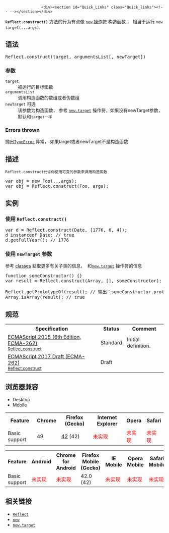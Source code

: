 
                
                  
                    <div><section id="Quick_Links" class="Quick_links"><!-- --></section></div>

<p><code><strong>Reflect</strong></code><strong><code>.construct()</code></strong> &#x65B9;&#x6CD5;&#x7684;&#x884C;&#x4E3A;&#x6709;&#x70B9;&#x50CF;&#xA0;<a href="https://developer.mozilla.org/en-US/docs/Web/JavaScript/Reference/Operators/new"><code>new</code> &#x64CD;&#x4F5C;&#x7B26;</a> &#x6784;&#x9020;&#x51FD;&#x6570;&#xA0;&#xFF0C; &#x76F8;&#x5F53;&#x4E8E;&#x8FD0;&#x884C;&#xA0;<code>new target(...args)</code>.</p>

<h2 id="&#x8BED;&#x6CD5;">&#x8BED;&#x6CD5;</h2>

<pre class="syntaxbox">Reflect.construct(target, argumentsList[, newTarget])
</pre>

<h3 id="&#x53C2;&#x6570;">&#x53C2;&#x6570;</h3>

<dl>
 <dt><code>target</code></dt>
 <dd>&#x88AB;&#x8FD0;&#x884C;&#x7684;&#x76EE;&#x6807;&#x51FD;&#x6570;</dd>
 <dt><code>argumentsList</code></dt>
 <dd>&#x8C03;&#x7528;&#x6784;&#x9020;&#x51FD;&#x6570;&#x7684;&#x6570;&#x7EC4;&#x6216;&#x8005;&#x4F2A;&#x6570;&#x7EC4;</dd>
 <dt><code>newTarget</code> <span class="inlineIndicator optional optionalInline">&#x53EF;&#x9009;</span></dt>
 <dd>&#x8BE5;&#x53C2;&#x6570;&#x4E3A;&#x6784;&#x9020;&#x51FD;&#x6570;&#xFF0C; &#x53C2;&#x8003; <code><a href="/en-US/docs/Web/JavaScript/Reference/Operators/new.target">new.target</a></code> &#x64CD;&#x4F5C;&#x7B26;&#xFF0C;&#x5982;&#x679C;&#x6CA1;&#x6709;newTarget&#x53C2;&#x6570;&#xFF0C; &#x9ED8;&#x8BA4;&#x548C;<code>target&#x4E00;&#x6837;</code></dd>
</dl>

<h3 id="Errors_thrown">Errors thrown</h3>

<p>&#x629B;&#x51FA;<a href="/zh-CN/docs/Web/JavaScript/Reference/Global_Objects/TypeError" title="TypeError&#xFF08;&#x7C7B;&#x578B;&#x9519;&#x8BEF;&#xFF09;&#xA0;&#x5BF9;&#x8C61;&#x7528;&#x6765;&#x8868;&#x793A;&#x503C;&#x7684;&#x7C7B;&#x578B;&#x975E;&#x9884;&#x671F;&#x7C7B;&#x578B;&#x65F6;&#x53D1;&#x751F;&#x7684;&#x9519;&#x8BEF;&#x3002;"><code>TypeError</code></a>,&#x5F02;&#x5E38;&#xFF0C; &#x5982;&#x679C;target&#x6216;&#x8005;newTarget&#x4E0D;&#x662F;&#x6784;&#x9020;&#x51FD;&#x6570;</p>

<h2 id="&#x63CF;&#x8FF0;">&#x63CF;&#x8FF0;</h2>

<p><code>Reflect.construct&#x5141;&#x8BB8;&#x4F60;&#x4F7F;&#x7528;&#x53EF;&#x53D8;&#x7684;&#x53C2;&#x6570;&#x6765;&#x8C03;&#x7528;&#x6784;&#x9020;&#x51FD;&#x6570;</code>&#xA0;</p>

<pre class="brush: js">var obj = new Foo(...args);
var obj = Reflect.construct(Foo, args); </pre>

<h2 id="&#x5B9E;&#x4F8B;">&#x5B9E;&#x4F8B;</h2>

<h3 id="&#x4F7F;&#x7528;_Reflect.construct()">&#x4F7F;&#x7528; <code>Reflect.construct()</code></h3>

<pre class="brush: js">var d = Reflect.construct(Date, [1776, 6, 4]);
d instanceof Date; // true
d.getFullYear(); // 1776
</pre>

<h3 id="&#x4F7F;&#x7528;_newTarget_&#x53C2;&#x6570;">&#x4F7F;&#x7528;&#xA0;<code>newTarget</code> &#x53C2;&#x6570;</h3>

<p>&#x53C2;&#x8003; <a href="/en-US/docs/Web/JavaScript/Reference/Classes">classes</a>&#xA0;&#x83B7;&#x53D6;&#x66F4;&#x591A;&#x6709;&#x5173;&#x5B50;&#x7C7B;&#x7684;&#x4FE1;&#x606F;&#xFF0C;&#xA0;&#xA0;&#x548C;<code><a href="/en-US/docs/Web/JavaScript/Reference/Operators/new.target">new.target</a></code> &#x64CD;&#x4F5C;&#x7B26;&#x7684;&#x4FE1;&#x606F;</p>

<pre class="brush: js">function someConstructor() {}
var result = Reflect.construct(Array, [], someConstructor);

Reflect.getPrototypeOf(result); // &#x8F93;&#x51FA;&#xFF1A;someConstructor.prototype
Array.isArray(result); // true
</pre>

<h2 id="&#x89C4;&#x8303;">&#x89C4;&#x8303;</h2>

<table class="standard-table">
 <tbody>
  <tr>
   <th scope="col">Specification</th>
   <th scope="col">Status</th>
   <th scope="col">Comment</th>
  </tr>
  <tr>
   <td><a href="http://www.ecma-international.org/ecma-262/6.0/#sec-reflect.construct" class="external" lang="en" hreflang="en">ECMAScript 2015 (6th Edition, ECMA-262)<br><small lang="zh-CN">Reflect.construct</small></a></td>
   <td><span class="spec-Standard">Standard</span></td>
   <td>Initial definition.</td>
  </tr>
  <tr>
   <td><a href="https://tc39.github.io/ecma262/#sec-reflect.construct" class="external" lang="en" hreflang="en">ECMAScript 2017 Draft (ECMA-262)<br><small lang="zh-CN">Reflect.construct</small></a></td>
   <td><span class="spec-Draft">Draft</span></td>
   <td>&#xA0;</td>
  </tr>
 </tbody>
</table>

<h2 id="&#x6D4F;&#x89C8;&#x5668;&#x517C;&#x5BB9;">&#x6D4F;&#x89C8;&#x5668;&#x517C;&#x5BB9;</h2>

<p></p><div class="htab"> 
    <a name="AutoCompatibilityTable" id="AutoCompatibilityTable"></a> 
    <ul> 
        <li class="selected"><a>Desktop</a></li> 
        <li><a>Mobile</a></li> 
    </ul> 
</div><p></p>

<div id="compat-desktop">
<table class="compat-table">
 <tbody>
  <tr>
   <th>Feature</th>
   <th>Chrome</th>
   <th>Firefox (Gecko)</th>
   <th>Internet Explorer</th>
   <th>Opera</th>
   <th>Safari</th>
  </tr>
  <tr>
   <td>Basic support</td>
   <td>49</td>
   <td><a href="/en-US/Firefox/Releases/42" title="Released on 2015-11-03.">42</a> (42)</td>
   <td><span style="color: #f00;">&#x672A;&#x5B9E;&#x73B0;</span></td>
   <td><span style="color: #f00;">&#x672A;&#x5B9E;&#x73B0;</span></td>
   <td><span style="color: #f00;">&#x672A;&#x5B9E;&#x73B0;</span></td>
  </tr>
 </tbody>
</table>
</div>

<div id="compat-mobile">
<table class="compat-table">
 <tbody>
  <tr>
   <th>Feature</th>
   <th>Android</th>
   <th>Chrome for Android</th>
   <th>Firefox Mobile (Gecko)</th>
   <th>IE Mobile</th>
   <th>Opera Mobile</th>
   <th>Safari Mobile</th>
  </tr>
  <tr>
   <td>Basic support</td>
   <td><span style="color: #f00;">&#x672A;&#x5B9E;&#x73B0;</span></td>
   <td><span style="color: #f00;">&#x672A;&#x5B9E;&#x73B0;</span></td>
   <td>42.0 (42)</td>
   <td><span style="color: #f00;">&#x672A;&#x5B9E;&#x73B0;</span></td>
   <td><span style="color: #f00;">&#x672A;&#x5B9E;&#x73B0;</span></td>
   <td><span style="color: #f00;">&#x672A;&#x5B9E;&#x73B0;</span></td>
  </tr>
 </tbody>
</table>
</div>

<h2 id="&#x76F8;&#x5173;&#x94FE;&#x63A5;">&#x76F8;&#x5173;&#x94FE;&#x63A5;</h2>

<ul>
 <li><a href="/zh-CN/docs/Web/JavaScript/Reference/Global_Objects/Reflect" title="Reflect &#x5BF9;&#x8C61;&#x63D0;&#x4F9B;&#x4E86;&#x82E5;&#x5E72;&#x4E2A;&#x80FD;&#x5BF9;&#x4EFB;&#x610F;&#x5BF9;&#x8C61;&#x8FDB;&#x884C;&#x67D0;&#x79CD;&#x7279;&#x5B9A;&#x7684;&#x53EF;&#x62E6;&#x622A;&#x64CD;&#x4F5C;&#xFF08;interceptable operation&#xFF09;&#x7684;&#x65B9;&#x6CD5;&#x3002;"><code>Reflect</code></a></li>
 <li><a href="https://developer.mozilla.org/en-US/docs/Web/JavaScript/Reference/Operators/new"><code>new</code></a></li>
 <li><code><a href="/en-US/docs/Web/JavaScript/Reference/Operators/new.target">new.target</a></code></li>
</ul>
                  
                
              